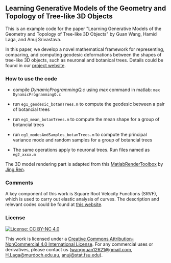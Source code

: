 ## Learning Generative Models of the Geometry and Topology of Tree-like 3D Objects
This is an example code for the paper "Learning Generative Models of the Geometry and Topology of Tree-like 3D Objects" by Guan Wang, Hamid Laga, and Anuj Srivastava.

In this paper, we develop a novel mathematical framework for representing, comparing, and computing geodesic deformations between the shapes of tree-like 3D objects, such as neuronal and botanical trees. Details could be found in our [project website](https://fanta007.github.io/elasticComplexTrees/).


### How to use the code

- compile *DynamicProgrammingQ.c* using *mex* command in matlab: ```mex DynamicProgrammingQ.c```

- run ```eg1_geodesic_botanTrees.m``` to compute the geodesic between a pair of botancial trees
- run ```eg1_mean_botanTrees.m``` to compute the mean shape for a group of botancial trees
- run ```eg1_modesAndSamples_botanTrees.m``` to compute the principal variance mode and random samples for a group of botancial trees

- The same operations apply to neuronal trees. Run files named as ```eg2_xxxx.m```

The 3D model rendering part is adapted from this [MatlabRenderToolbox](https://github.com/llorz/MatlabRenderToolbox) by [Jing Ren](https://github.com/llorz?tab=repositories).

### Comments
A key component of this work is Square Root Velocity Functions (SRVF), which is used to carry out elastic analysis of curves. The description and relevant codes could be found at [this website](https://www.asc.ohio-state.edu/kurtek.1/cbms.html).

### License

[![License: CC BY-NC 4.0](https://img.shields.io/badge/License-CC%20BY--NC%204.0-lightgrey.svg)](https://creativecommons.org/licenses/by-nc/4.0/)

This work is licensed under a [Creative Commons Attribution-NonCommercial 4.0 International License](http://creativecommons.org/licenses/by-nc/4.0/). For any commercial uses or derivatives, please contact us (wangguan12621@gmail.com, H.Laga@murdoch.edu.au, anuj@stat.fsu.edu).
